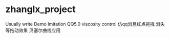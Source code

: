 # zhanglx_project
Usually write Demo
Imitation QQ5.0 viscosity control
 仿qq消息红点拖拽 消失 等拖动效果 贝塞尔曲线应用 

